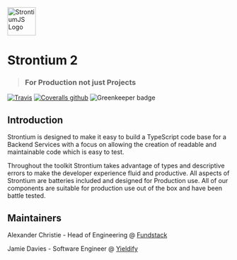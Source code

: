 <img alt="StrontiumJS Logo" src="https://raw.githubusercontent.com/StrontiumJS/Framework/master/assets/logos/Logo%402x.png" width="64">

# Strontium 2

> ### For Production not just Projects

[![Travis](https://img.shields.io/travis/StrontiumJS/Framework.svg)](https://travis-ci.org/StrontiumJS/Framework)
[![Coveralls github](https://img.shields.io/coveralls/github/StrontiumJS/Framework.svg)](https://coveralls.io/github/StrontiumJS/Framework)
![Greenkeeper badge](https://badges.greenkeeper.io/StrontiumJS/Framework.svg)

## Introduction

Strontium is designed to make it easy to build a TypeScript code base for a Backend Services with a focus on allowing the
creation of readable and maintainable code which is easy to test.

Throughout the toolkit Strontium takes advantage of types and descriptive errors to make the developer experience fluid
and productive. All aspects of Strontium are batteries included and designed for Production use. All of our components
are suitable for production use out of the box and have been battle tested.

## Maintainers

Alexander Christie - Head of Engineering @ [Fundstack](https://fundstack.com)

Jamie Davies - Software Engineer @ [Yieldify](https://yieldify.com)

